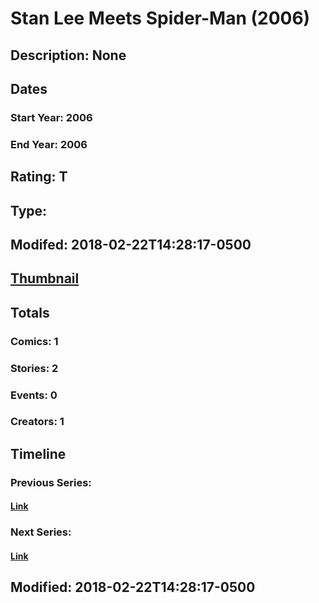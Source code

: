 # Stan Lee Meets Spider-Man (2006)
## Description: None
## Dates
### Start Year: 2006
### End Year: 2006
## Rating: T
## Type: 
## Modifed: 2018-02-22T14:28:17-0500
## [Thumbnail](http://i.annihil.us/u/prod/marvel/i/mg/9/f0/5a8f193757cbe.jpg)
## Totals
### Comics: 1
### Stories: 2
### Events: 0
### Creators: 1
## Timeline
### Previous Series: 
#### [Link]()
### Next Series: 
#### [Link]()
## Modified: 2018-02-22T14:28:17-0500